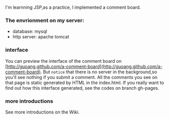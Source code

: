 I'm learnning JSP,as a practice, I implemented a comment board.

### The envrionment on my server:
* database: mysql
* http server: apache tomcat

### interface
You can preview the interface of the comment board on [http://guoang.github.com/a-comment-board](http://guoang.github.com/a-comment-board).
But `notice` that there is no server in the background,so you'll see nothing if you submit a comment.
All the comments you see on that page is static generated by HTML in the index.html.
If you really want to find out how this interface generated, see the codes on branch gh-pages.

### more introductions
See more introductions on the Wiki.
